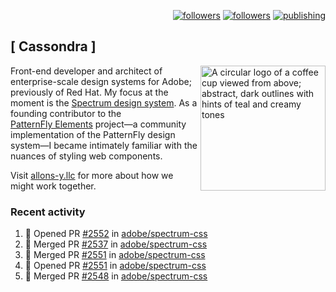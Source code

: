 <p align="right"><a rel="me" href="https://front-end.social/@castastrophe">
    <img alt="followers" title="Follow me on Mastodon" src="https://img.shields.io/mastodon/follow/109297102751309835?domain=https%3A%2F%2Ffront-end.social&label=Follow&logo=mastodon&logoColor=white&style=for-the-badge&labelColor=008080&color=006969"/></a>
  <a href="https://codepen.io/castastrophe/">
    <img alt="followers" title="Follow me on CodePen" src="https://img.shields.io/badge/23-1?color=640464&labelColor=7c007c&style=for-the-badge&logo=codepen&label=Follow"/></a>
<a href="https://castastrophe.medium.com/">
    <img alt="publishing" title="View articles on Medium" src="https://img.shields.io/badge/107-1?color=666&labelColor=444&label=subscribe&logo=medium&logoColor=white&style=for-the-badge"/></a>
</p>

## [&nbsp;Cassondra&nbsp;]

<img align="right" src="https://github-production-user-asset-6210df.s3.amazonaws.com/1840295/253016758-ba468774-1cd3-42c2-8f43-947b5eeb5edf.png" height="200" alt="A circular logo of a coffee cup viewed from above; abstract, dark outlines with hints of teal and creamy tones">

Front-end developer and architect of enterprise-scale design systems for Adobe; previously of Red Hat. My focus at the moment is the [Spectrum design system](https://github.com/adobe/spectrum-css). As a founding contributor to the [PatternFly&nbsp;Elements](https://github.com/patternfly/patternfly-elements) project&mdash;a community implementation of the PatternFly design system&mdash;I became intimately familiar with the nuances of styling web components.

Visit [allons-y.llc](http://allons-y.llc/) for more about how we might work together.

### Recent activity

<!--START_SECTION:activity-->
1. 💪 Opened PR [#2552](https://github.com/adobe/spectrum-css/pull/2552) in [adobe/spectrum-css](https://github.com/adobe/spectrum-css)
2. 🎉 Merged PR [#2537](https://github.com/adobe/spectrum-css/pull/2537) in [adobe/spectrum-css](https://github.com/adobe/spectrum-css)
3. 🎉 Merged PR [#2551](https://github.com/adobe/spectrum-css/pull/2551) in [adobe/spectrum-css](https://github.com/adobe/spectrum-css)
4. 💪 Opened PR [#2551](https://github.com/adobe/spectrum-css/pull/2551) in [adobe/spectrum-css](https://github.com/adobe/spectrum-css)
5. 🎉 Merged PR [#2548](https://github.com/adobe/spectrum-css/pull/2548) in [adobe/spectrum-css](https://github.com/adobe/spectrum-css)
<!--END_SECTION:activity-->
